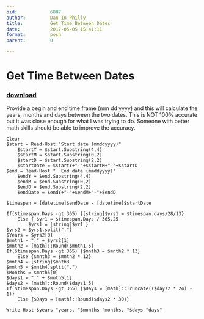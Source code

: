 ```yaml
---
pid:            6887
author:         Dan In Philly
title:          Get Time Between Dates
date:           2017-05-05 15:41:11
format:         posh
parent:         0

---
```


# Get Time Between Dates

### [download](Scripts\6887.ps1)

Provide a begin and end time frame (mm dd yyyy) and this will calculate the years, months and days between the two dates.  This is NOT 100% accurate but it was close enough for what I was trying to do.  Someone with better math skills should be able to improve the accuracy.

```posh
Clear
$start = Read-Host "Start date (mmddyyyy)"
    $startY = $start.Substring(4,4)
    $startM = $start.Substring(0,2)
    $startD = $start.Substring(2,2)
    $startDate = $startY+"-"+$startM+"-"+$startD
$end = Read-Host "  End date (mmddyyyy)"
    $endY = $end.Substring(4,4)
    $endM = $end.Substring(0,2)
    $endD = $end.Substring(2,2)
    $endDate = $endY+"-"+$endM+"-"+$endD

$timespan = [datetime]$endDate - [datetime]$startDate

If($timespan.Days -gt 365) {[string]$yrs1 = $timespan.days/28/13}
    Else { $yr1 = $timespan.Days / 365.25
        $yrs1 = [string]$yr1 }
$yrs2 = $yrs1.split(".")
$Years = $yrs2[0]
$mnth1 = "." + $yrs2[1]
$mnth2 = [math]::Round($mnth1,5)
If($timespan.Days -gt 365) {$mnth3 = $mnth2 * 13}
    Else {$mnth3 = $mnth2 * 12}
$mnth4 = [string]$mnth3
$mnth5 = $mnth4.split(".")
$Months = $mnth5[0]
$days1 = "." + $mnth5[1]
$days2 = [math]::Round($days1,5)
If($timespan.Days -gt 365) {$Days = [math]::Truncate(($days2 * 24) - 1)}
    Else {$Days = [math]::Round($days2 * 30)}

Write-Host $years "years, "$months "months, "$days "days"

```
